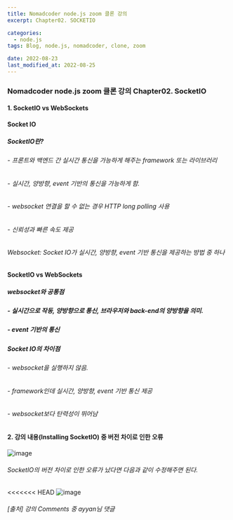 ```yaml
---
title: Nomadcoder node.js zoom 클론 강의
excerpt: Chapter02. SOCKETIO

categories:
  - node.js
tags: Blog, node.js, nomadcoder, clone, zoom

date: 2022-08-23
last_modified_at: 2022-08-25
---
```


### Nomadcoder node.js zoom 클론 강의 Chapter02. SocketIO


#### 1. SocketIO vs WebSockets

#### Socket IO
##### SocketIO란?
###### - 프론트와 백엔드 간 실시간 통신을 가능하게 해주는 framework 또는 라이브러리
###### - 실시간, 양방향, event 기반의 통신을 가능하게 함.
###### - websocket 연결을 할 수 없는 경우 HTTP long polling 사용
###### - 신뢰성과 빠른 속도 제공

###### Websocket: Socket IO가 실시간, 양방향, event 기반 통신을 제공하는 방법 중 하나


#### SocketIO vs WebSockets
##### websocket와 공통점 
##### - 실시간으로 작동, 양방향으로 통신, 브라우저와 back-end의 양방향을 의미. 
##### - event 기반의 통신
##### Socket IO의 차이점 
###### - websocket을 실행하지 않음. 
###### - framework인데 실시간, 양방향, event 기반 통신 제공
###### - websocket보다 탄력성이 뛰어남

#### 2. 강의 내용(Installing SocketIO) 중 버전 차이로 인한 오류
![image](https://user-images.githubusercontent.com/49359846/186481288-55c94901-71d5-470a-a299-6aac86175620.png)
###### SocketIO의 버전 차이로 인한 오류가 났다면 다음과 같이 수정해주면 된다.
<<<<<<< HEAD
![image](https://user-images.githubusercontent.com/49359846/186481614-146350a6-7b18-47de-a6e3-e63026a74825.png)
###### [출처] 강의 Comments 중 ayyan님 댓글
